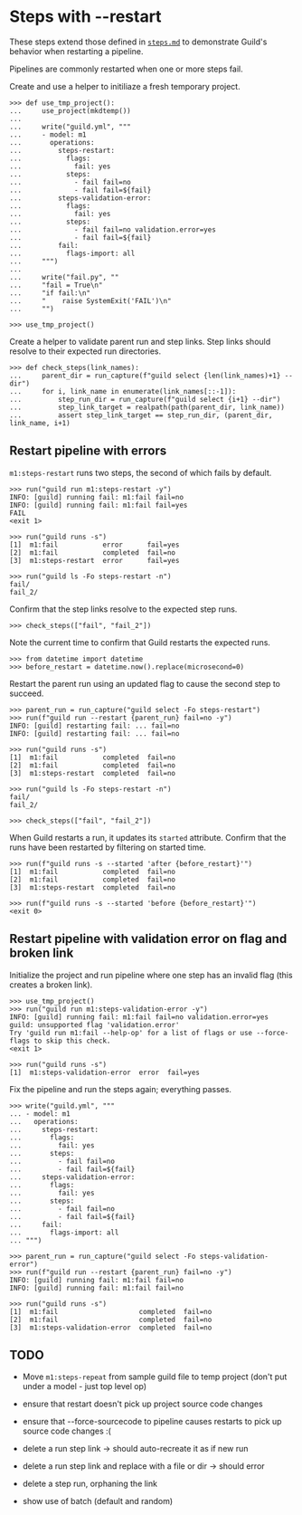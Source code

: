 # Steps with --restart

These steps extend those defined in [`steps.md`](steps.md) to
demonstrate Guild's behavior when restarting a pipeline.

Pipelines are commonly restarted when one or more steps fail.

Create and use a helper to initiliaze a fresh temporary project.

    >>> def use_tmp_project():
    ...     use_project(mkdtemp())
    ...
    ...     write("guild.yml", """
    ...     - model: m1
    ...       operations:
    ...         steps-restart:
    ...           flags:
    ...             fail: yes
    ...           steps:
    ...             - fail fail=no
    ...             - fail fail=${fail}
    ...         steps-validation-error:
    ...           flags:
    ...             fail: yes
    ...           steps:
    ...             - fail fail=no validation.error=yes
    ...             - fail fail=${fail}
    ...         fail:
    ...           flags-import: all
    ...     """)
    ...
    ...     write("fail.py", ""
    ...     "fail = True\n"
    ...     "if fail:\n"
    ...     "    raise SystemExit('FAIL')\n"
    ...     "")

    >>> use_tmp_project()

Create a helper to validate parent run and step links. Step links
should resolve to their expected run directories.

    >>> def check_steps(link_names):
    ...     parent_dir = run_capture(f"guild select {len(link_names)+1} --dir")
    ...     for i, link_name in enumerate(link_names[::-1]):
    ...         step_run_dir = run_capture(f"guild select {i+1} --dir")
    ...         step_link_target = realpath(path(parent_dir, link_name))
    ...         assert step_link_target == step_run_dir, (parent_dir, link_name, i+1)

## Restart pipeline with errors

`m1:steps-restart` runs two steps, the second of which fails by
default.

    >>> run("guild run m1:steps-restart -y")
    INFO: [guild] running fail: m1:fail fail=no
    INFO: [guild] running fail: m1:fail fail=yes
    FAIL
    <exit 1>

    >>> run("guild runs -s")
    [1]  m1:fail           error      fail=yes
    [2]  m1:fail           completed  fail=no
    [3]  m1:steps-restart  error      fail=yes

    >>> run("guild ls -Fo steps-restart -n")
    fail/
    fail_2/

Confirm that the step links resolve to the expected step runs.

    >>> check_steps(["fail", "fail_2"])

Note the current time to confirm that Guild restarts the expected runs.

    >>> from datetime import datetime
    >>> before_restart = datetime.now().replace(microsecond=0)

Restart the parent run using an updated flag to cause the second step
to succeed.

    >>> parent_run = run_capture("guild select -Fo steps-restart")
    >>> run(f"guild run --restart {parent_run} fail=no -y")
    INFO: [guild] restarting fail: ... fail=no
    INFO: [guild] restarting fail: ... fail=no

    >>> run("guild runs -s")
    [1]  m1:fail           completed  fail=no
    [2]  m1:fail           completed  fail=no
    [3]  m1:steps-restart  completed  fail=no

    >>> run("guild ls -Fo steps-restart -n")
    fail/
    fail_2/

    >>> check_steps(["fail", "fail_2"])

When Guild restarts a run, it updates its `started` attribute. Confirm
that the runs have been restarted by filtering on started time.

    >>> run(f"guild runs -s --started 'after {before_restart}'")
    [1]  m1:fail           completed  fail=no
    [2]  m1:fail           completed  fail=no
    [3]  m1:steps-restart  completed  fail=no

    >>> run(f"guild runs -s --started 'before {before_restart}'")
    <exit 0>

## Restart pipeline with validation error on flag and broken link

Initialize the project and run pipeline where one step has an invalid
flag (this creates a broken link).

    >>> use_tmp_project()
    >>> run("guild run m1:steps-validation-error -y")
    INFO: [guild] running fail: m1:fail fail=no validation.error=yes
    guild: unsupported flag 'validation.error'
    Try 'guild run m1:fail --help-op' for a list of flags or use --force-flags to skip this check.
    <exit 1>

    >>> run("guild runs -s")
    [1]  m1:steps-validation-error  error  fail=yes

Fix the pipeline and run the steps again; everything passes.

    >>> write("guild.yml", """
    ... - model: m1
    ...   operations:
    ...     steps-restart:
    ...       flags:
    ...         fail: yes
    ...       steps:
    ...         - fail fail=no
    ...         - fail fail=${fail}
    ...     steps-validation-error:
    ...       flags:
    ...         fail: yes
    ...       steps:
    ...         - fail fail=no
    ...         - fail fail=${fail}
    ...     fail:
    ...       flags-import: all
    ... """)

    >>> parent_run = run_capture("guild select -Fo steps-validation-error")
    >>> run(f"guild run --restart {parent_run} fail=no -y")
    INFO: [guild] running fail: m1:fail fail=no
    INFO: [guild] running fail: m1:fail fail=no

    >>> run("guild runs -s")
    [1]  m1:fail                    completed  fail=no
    [2]  m1:fail                    completed  fail=no
    [3]  m1:steps-validation-error  completed  fail=no

## TODO

- Move `m1:steps-repeat` from sample guild file to temp project (don't
  put under a model - just top level op)

- ensure that restart doesn't pick up project source code changes

- ensure that --force-sourcecode to pipeline causes restarts to pick
  up source code changes :(

- delete a run step link -> should auto-recreate it as if new run

- delete a run step link and replace with a file or dir -> should error

- delete a step run, orphaning the link

- show use of batch (default and random)

